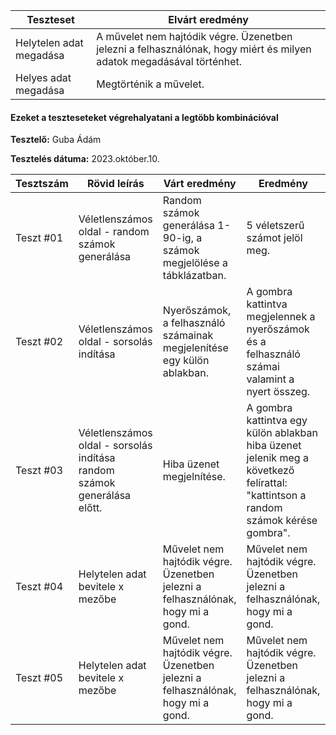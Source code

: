  | Teszteset               | Elvárt eredmény                                                                                                     | 
 |-------------------------|---------------------------------------------------------------------------------------------------------------------| 
 | Helytelen adat megadása | A művelet nem hajtódik végre. Üzenetben jelezni a felhasználónak, hogy miért és milyen adatok megadásával történhet.|
 | Helyes adat megadása    | Megtörténik a művelet.                                                                                              | 

#### Ezeket a teszteseteket végrehalyatani a legtöbb kombinációval

**Tesztelő:** Guba Ádám

**Tesztelés dátuma:** 2023.október.10.

| Tesztszám | Rövid leírás                     | Várt eredmény                                                                   | Eredmény                                                                       | Megjegyzés                |
|-----------|----------------------------------|---------------------------------------------------------------------------------|--------------------------------------------------------------------------------|---------------------------|
| Teszt #01 | Véletlenszámos oldal - random számok generálása | Random számok generálása 1-90-ig, a számok megjelölése a tábklázatban. | 5 véletszerű számot jelöl meg. | Nem találtam problémát.   |
| Teszt #02 | Véletlenszámos oldal -  sorsolás indítása | Nyerőszámok, a felhasználó számainak megjelenítése egy külön ablakban. | A gombra kattintva megjelennek a nyerőszámok és a felhasználó számai valamint a nyert összeg.| A program jól megjeleníti az adatokat egy külön ablakban. Nem találtam hibát.   |
| Teszt #03 | Véletlenszámos oldal -  sorsolás indítása random számok generálása előtt. | Hiba üzenet megjelnítése. | A gombra kattintva egy külön ablakban hiba üzenet jelenik meg a következő felírattal: "kattintson a random számok kérése gombra".| Nem találtam hibát.   |
| Teszt #04 | Helytelen adat bevitele x mezőbe | Művelet nem hajtódik végre. Üzenetben jelezni a felhasználónak, hogy mi a gond. | Művelet nem hajtódik végre. Üzenetben jelezni a felhasználónak, hogy mi a gond.| Nem találtam problémát.   |
| Teszt #05 | Helytelen adat bevitele x mezőbe | Művelet nem hajtódik végre. Üzenetben jelezni a felhasználónak, hogy mi a gond. | Művelet nem hajtódik végre. Üzenetben jelezni a felhasználónak, hogy mi a gond.| Nem találtam problémát.   |
